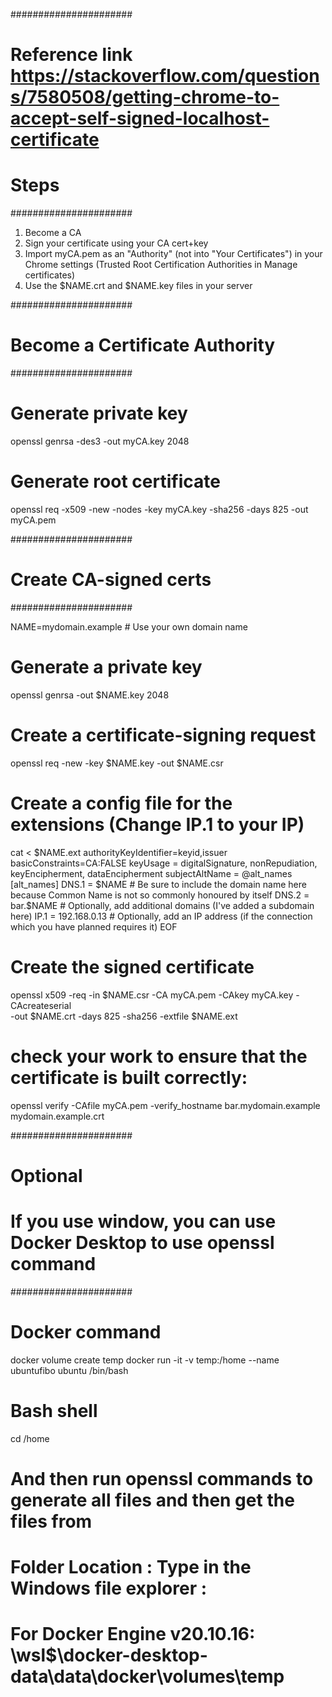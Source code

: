 ######################
# Reference link https://stackoverflow.com/questions/7580508/getting-chrome-to-accept-self-signed-localhost-certificate
# Steps
######################
1. Become a CA
2. Sign your certificate using your CA cert+key
3. Import myCA.pem as an "Authority" (not into "Your Certificates") in your Chrome settings (Trusted Root Certification Authorities in Manage certificates)
4. Use the $NAME.crt and $NAME.key files in your server

######################
# Become a Certificate Authority
######################

# Generate private key
openssl genrsa -des3 -out myCA.key 2048
# Generate root certificate
openssl req -x509 -new -nodes -key myCA.key -sha256 -days 825 -out myCA.pem

######################
# Create CA-signed certs
######################

NAME=mydomain.example # Use your own domain name
# Generate a private key
openssl genrsa -out $NAME.key 2048
# Create a certificate-signing request
openssl req -new -key $NAME.key -out $NAME.csr
# Create a config file for the extensions (Change IP.1 to your IP)
cat <<EOF > $NAME.ext
authorityKeyIdentifier=keyid,issuer 
basicConstraints=CA:FALSE 
keyUsage = digitalSignature, nonRepudiation, keyEncipherment, dataEncipherment 
subjectAltName = @alt_names [alt_names] 
DNS.1 = $NAME # Be sure to include the domain name here because Common Name is not so commonly honoured by itself 
DNS.2 = bar.$NAME # Optionally, add additional domains (I've added a subdomain here) 
IP.1 = 192.168.0.13 # Optionally, add an IP address (if the connection which you have planned requires it) 
EOF
# Create the signed certificate
openssl x509 -req -in $NAME.csr -CA myCA.pem -CAkey myCA.key -CAcreateserial \
-out $NAME.crt -days 825 -sha256 -extfile $NAME.ext

# check your work to ensure that the certificate is built correctly:
openssl verify -CAfile myCA.pem -verify_hostname bar.mydomain.example mydomain.example.crt


######################
# Optional
# If you use window, you can use Docker Desktop to use openssl command
######################

# Docker command
docker volume create temp 
docker run -it -v temp:/home --name ubuntufibo ubuntu /bin/bash

# Bash shell
cd /home
# And then run openssl commands to generate all files and then get the files from 
# Folder Location : Type in the Windows file explorer :
# For Docker Engine v20.10.16: \\wsl$\docker-desktop-data\data\docker\volumes\temp